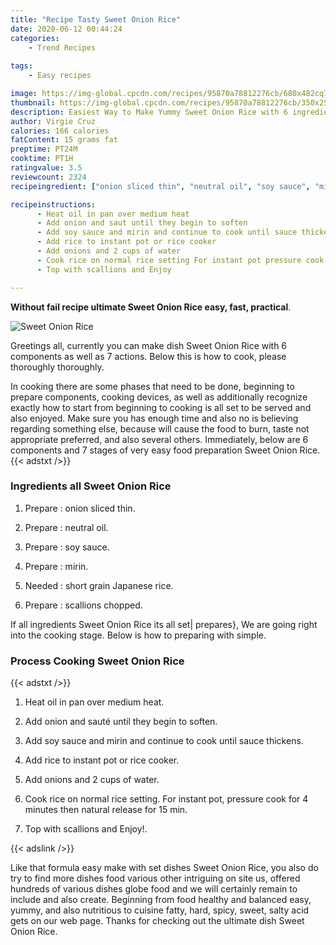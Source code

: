 ```yaml
---
title: "Recipe Tasty Sweet Onion Rice"
date: 2020-06-12 00:44:24
categories:
    - Trend Recipes
    
tags:
    - Easy recipes

image: https://img-global.cpcdn.com/recipes/95870a78812276cb/680x482cq70/sweet-onion-rice-recipe-main-photo.jpg
thumbnail: https://img-global.cpcdn.com/recipes/95870a78812276cb/350x250cq70/sweet-onion-rice-recipe-main-photo.jpg
description: Easiest Way to Make Yummy Sweet Onion Rice with 6 ingredients and 7 stages of easy cooking.
author: Virgie Cruz
calories: 166 calories
fatContent: 15 grams fat
preptime: PT24M
cooktime: PT1H
ratingvalue: 3.5
reviewcount: 2324
recipeingredient: ["onion sliced thin", "neutral oil", "soy sauce", "mirin", "short grain Japanese rice", "scallions chopped"]

recipeinstructions: 
      - Heat oil in pan over medium heat 
      - Add onion and saut until they begin to soften 
      - Add soy sauce and mirin and continue to cook until sauce thickens 
      - Add rice to instant pot or rice cooker 
      - Add onions and 2 cups of water 
      - Cook rice on normal rice setting For instant pot pressure cook for 4 minutes then natural release for 15 min 
      - Top with scallions and Enjoy

---
```




**Without fail recipe ultimate Sweet Onion Rice easy, fast, practical**. 


![Sweet Onion Rice](https://img-global.cpcdn.com/recipes/95870a78812276cb/680x482cq70/sweet-onion-rice-recipe-main-photo.jpg "Sweet Onion Rice")




Greetings all, currently you can make dish Sweet Onion Rice with 6 components as well as 7 actions. Below this is how to cook, please thoroughly thoroughly.

In cooking there are some phases that need to be done, beginning to prepare components, cooking devices, as well as additionally recognize exactly how to start from beginning to cooking is all set to be served and also enjoyed. Make sure you has enough time and also no is believing regarding something else, because will cause the food to burn, taste not appropriate preferred, and also several others. Immediately, below are 6 components and 7 stages of very easy food preparation Sweet Onion Rice.
{{< adstxt />}}

### Ingredients all Sweet Onion Rice


1. Prepare  : onion sliced thin.

1. Prepare  : neutral oil.

1. Prepare  : soy sauce.

1. Prepare  : mirin.

1. Needed  : short grain Japanese rice.

1. Prepare  : scallions chopped.



If all ingredients Sweet Onion Rice its all set| prepares}, We are going right into the cooking stage. Below is how to preparing with simple.

### Process Cooking Sweet Onion Rice

{{< adstxt />}}


1. Heat oil in pan over medium heat.



1. Add onion and sauté until they begin to soften.



1. Add soy sauce and mirin and continue to cook until sauce thickens.



1. Add rice to instant pot or rice cooker.



1. Add onions and 2 cups of water.



1. Cook rice on normal rice setting. For instant pot, pressure cook for 4 minutes then natural release for 15 min.



1. Top with scallions and Enjoy!.





{{< adslink />}}

Like that formula easy make with set dishes Sweet Onion Rice, you also do try to find more dishes food various other intriguing on site us, offered hundreds of various dishes globe food and we will certainly remain to include and also create. Beginning from food healthy and balanced easy, yummy, and also nutritious to cuisine fatty, hard, spicy, sweet, salty acid gets on our web page. Thanks for checking out the ultimate dish Sweet Onion Rice.
